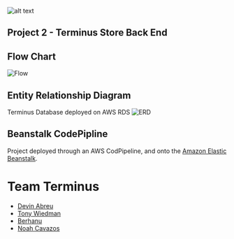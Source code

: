 ![alt text](http://terminus-front.s3-website-us-east-1.amazonaws.com/assets/images/logo.png)
## Project 2 - Terminus Store Back End

## Flow Chart
![Flow](https://i.ibb.co/GFnq16Q/image-4.png)

## Entity Relationship Diagram
Terminus Database deployed on AWS RDS
![ERD](https://i.ibb.co/cNPFWBQ/ERD.png)

## Beanstalk CodePipline
Project deployed through an AWS CodPipeline, and onto the [Amazon Elastic Beanstalk](http://p2terminusoms-env.eba-fcyktpid.us-east-1.elasticbeanstalk.com/).

# Team Terminus
* [Devin Abreu](https://github.com/devinabreu10)
* [Tony Wiedman](https://github.com/tonywied17)
* [Berhanu](https://github.com/berhanusg)
* [Noah Cavazos](https://github.com/Woodsgump)
